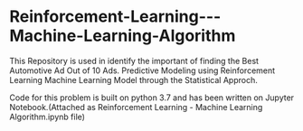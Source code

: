 # Reinforcement-Learning---Machine-Learning-Algorithm
This Repository is used in identify the important of finding the Best Automotive Ad Out of 10 Ads. Predictive Modeling using Reinforcement Learning Machine Learning Model through the Statistical Approch.

Code for this problem is built on python 3.7 and has been written on Jupyter Notebook.(Attached as Reinforcement Learning - Machine Learning Algorithm.ipynb file)
